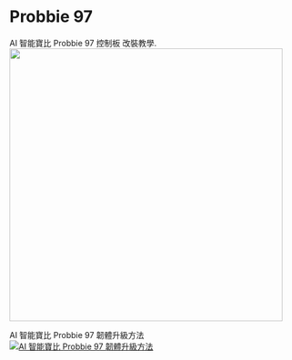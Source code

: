 # Probbie 97

AI 智能寶比 Probbie 97 控制板 改裝教學.
<a href='https://youtu.be/D_4KxkLMUWo'><img width=480 src='http://img.youtube.com/vi/D_4KxkLMUWo/0.jpg'/></a>

<div>AI 智能寶比 Probbie 97 韌體升級方法</div>
<div><a href="https://www.youtube.com/watch?v=y6qMFpBJFG4"><img src="https://img.youtube.com/vi/y6qMFpBJFG4/0.jpg" alt="AI 智能寶比 Probbie 97 韌體升級方法"></a></div>
